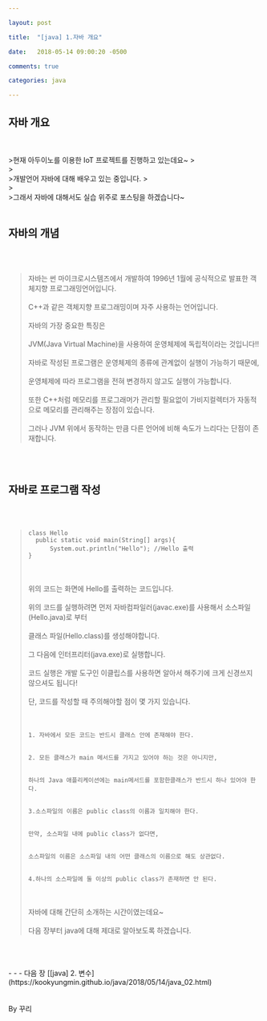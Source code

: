 ```yaml
---

layout: post

title:  "[java] 1.자바 개요"

date:   2018-05-14 09:00:20 -0500

comments: true

categories: java

---
```


## 자바 개요

<br>
<br>
>현재 아두이노를 이용한 IoT 프로젝트를 진행하고 있는데요~
><br>
><br>
>개발언어 자바에 대해 배우고 있는 중입니다.
><br>
><br>
>그래서 자바에 대해서도 실습 위주로 포스팅을 하겠습니다~

<br>
<br>

## 자바의 개념

<br>
<br>

>자바는 썬 마이크로시스템즈에서 개발하여 1996년 1월에 공식적으로 발표한 객체지향 프로그래밍언어입니다.
><br>
><br>
>C++과 같은 객체지향 프로그래밍이며 자주 사용하는 언어입니다.
><br>
><br>
>자바의 가장 중요한 특징은
><br>
><br>
>JVM(Java Virtual Machine)을 사용하여 운영체제에 독립적이라는 것입니다!!
><br>
><br>
>자바로 작성된 프로그램은 운영체제의 종류에 관계없이 실행이 가능하기 때문에,
><br>
><br>
>운영체제에 따라 프로그램을 전혀 변경하지 않고도 실행이 가능합니다.
><br>
><br>
>또한 C++처럼 메모리를 프로그래머가 관리할 필요없이 가비지컬렉터가 자동적으로 메모리를 관리해주는
>장점이 있습니다.
><br>
><br>
>그러나 JVM 위에서 동작하는 만큼 다른 언어에 비해 속도가 느리다는 단점이 존재합니다.
<br>
<br>

## 자바로 프로그램 작성

<br>
<br>

>```
>class Hello
>	public static void main(String[] args){
>		System.out.println("Hello"); //Hello 출력
>}
>```
>
><br>
><br>
>위의 코드는 화면에 Hello를 출력하는 코드입니다.
><br>
><br>
>위의 코드를 실행하려면 먼저 자바컴파일러(javac.exe)를 사용해서 소스파일(Hello.java)로 부터
><br>
><br>
>클래스 파일(Hello.class)를 생성해야합니다.
><br>
><br>
>그 다음에 인터프리터(java.exe)로 실행합니다.
><br>
><br>
>코드 실행은 개발 도구인 이클립스를 사용하면 알아서 해주기에 크게 신경쓰지 않으셔도 됩니다!
><br>
><br>
>단, 코드를 작성할 때 주의해야할 점이 몇 가지 있습니다.
><br>
><br>
><br>
>
>```
>1. 자바에서 모든 코드는 반드시 클래스 안에 존재해야 한다.
>
>
>2. 모든 클래스가 main 메서드를 가지고 있어야 하는 것은 아니지만,
>
>
>하나의 Java 애플리케이션에는 main메서드를 포함한클래스가 반드시 하나 있어야 한다.
>
>
>3.소스파일의 이름은 public class의 이름과 일치해야 한다.
>
>
>만약, 소스파일 내에 public class가 없다면, 
>
>
>소스파일의 이름은 소스파일 내의 어떤 클래스의 이름으로 해도 상관없다.
>
>
>4.하나의 소스파일에 둘 이상의 public class가 존재하면 안 된다.
>```
>
><br>
><br>
>자바에 대해 간단히 소개하는 시간이였는데요~
><br>
><br>
>다음 장부터 java에 대해 제대로 알아보도록 하겠습니다.



<br>
<br>
<br>
- - -
다음 장 [[java] 2. 변수](https://kookyungmin.github.io/java/2018/05/14/java_02.html)


<br>
<br>
<br>
By 꾸리